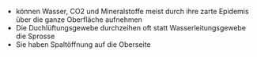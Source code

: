 - können Wasser, CO2 und Mineralstoffe meist durch ihre zarte Epidemis über die ganze Oberfläche aufnehmen
- Die Duchlüftungsgewebe durchzeihen oft statt Wasserleitungsgewebe die Sprosse
- Sie haben Spaltöffnung auf die Oberseite